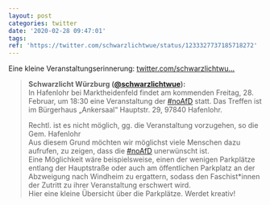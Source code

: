 ```yaml
---
layout: post
categories: twitter
date: '2020-02-28 09:47:01'
tags: 
ref: 'https://twitter.com/schwarzlichtwue/status/1233327737185718272'
---
```

Eine kleine Veranstaltungserinnerung: [twitter.com/schwarzlichtwu…](https://twitter.com/schwarzlichtwue/status/1232349254376730624)
> <b>Schwarzlicht Würzburg ([@schwarzlichtwue](https://twitter.com/schwarzlichtwue)):</b>  
>In Hafenlohr bei Marktheidenfeld findet am kommenden Freitag, 28. Februar, um 18:30 eine Veranstaltung der [#noAfD](/t/noafd) statt. Das Treffen ist im Bürgerhaus „Ankersaal“ Hauptstr. 29, 97840 Hafenlohr.   
>  
>Rechtl. ist es nicht möglich, gg. die Veranstaltung vorzugehen, so die Gem. Hafenlohr  
>Aus diesem Grund möchten wir möglichst viele Menschen dazu aufrufen, zu zeigen, dass die [#noAfD](/t/noafd) unerwünscht ist.  
>Eine Möglichkeit wäre beispielsweise, einen der wenigen Parkplätze entlang der Hauptstraße oder auch am öffentlichen Parkplatz an der Abzweigung nach Windheim zu ergattern, sodass den Faschist\*innen der Zutritt zu ihrer Veranstaltung erschwert wird.  
>Hier eine kleine Übersicht über die Parkplätze. Werdet kreativ!   

